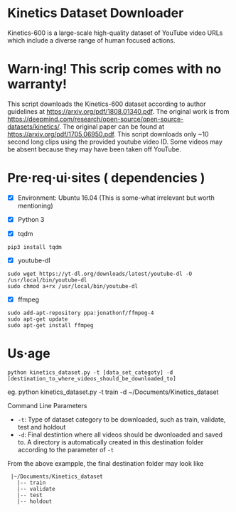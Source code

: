# Kinetics Dataset Downloader

Kinetics-600 is a large-scale high-quality dataset of YouTube video URLs which include a diverse range of human focused actions.

# Warn·ing! This scrip comes with no warranty!

This script downloads the Kinetics-600 dataset according to author guidelines at https://arxiv.org/pdf/1808.01340.pdf. The original work is from https://deepmind.com/research/open-source/open-source-datasets/kinetics/. The original paper can be found at https://arxiv.org/pdf/1705.06950.pdf. This script downloads only ~10 second long clips using the provided youtube video ID. Some videos may be absent because they may have been taken off YouTube.

# Pre·req·ui·sites ( dependencies )

- [X] Environment: Ubuntu 16.04 (This is some-what irrelevant but worth mentioning)

- [X]  Python 3

- [X]  tqdm
```
pip3 install tqdm
```

- [X] youtube-dl
```
sudo wget https://yt-dl.org/downloads/latest/youtube-dl -O /usr/local/bin/youtube-dl
sudo chmod a+rx /usr/local/bin/youtube-dl
```

- [X] ffmpeg
```
sudo add-apt-repository ppa:jonathonf/ffmpeg-4
sudo apt-get update
sudo apt-get install ffmpeg
```

# Us·age
```
python kinetics_dataset.py -t [data_set_categoty] -d [destination_to_where_videos_should_be_downloaded_to]
```
eg. python kinetics_dataset.py -t train -d ~/Documents/Kinetics_dataset

Command Line Parameters
* `-t`: Type of dataset category to be downloaded, such as train, validate, test and holdout
* `-d`: Final destintion where all videos should be dwonloaded and saved to. A directory is automatically created in this destination folder according to the parameter of `-t`

From the above exampple, the final destination folder may look like
```
 |~/Documents/Kinetics_dataset
   |-- train
   |-- validate
   |-- test
   |-- holdout
```
 
